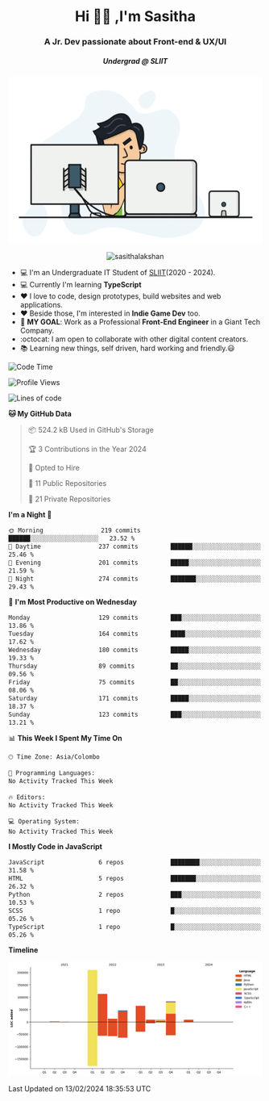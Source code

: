 
<h1 align="center">Hi 🙋‍♂️ ,I'm Sasitha</h1>
<h3 align="center">A Jr. Dev passionate about Front-end & UX/UI</h3>

<i><h5 align="center">Undergrad @ SLIIT</h5></i>

<p align="center">
  <img width="540" height="330" src="https://github.com/SasithaLakshan/SasithaLakshan/blob/main/dev.gif">
</p>
<p align="center"> <img src="https://komarev.com/ghpvc/?username=sasithalakshan&label=Profile%20views&color=0e75b6&style=flat" alt="sasithalakshan" /> </p>

- :computer: I'm an Undergraduate IT Student of [SLIIT](https://www.sliit.lk)(2020 - 2024).
- :computer: Currently I'm learning <b>TypeScript</b>
- :heart: I love to code, design prototypes, build websites and web applications.
- :heart: Beside those, I'm interested in **Indie Game Dev** too.
- :electric_plug: **MY GOAL**: Work as a Professional **Front-End Engineer** in a Giant Tech Company.
- :octocat: I am open to collaborate with other digital content creators.
- :books: Learning new things, self driven, hard working and friendly.:smiley:
  
<!-- <h3 align="left">Tech Stack I'm Using</h3> -->

<!--START_SECTION:waka-->
![Code Time](http://img.shields.io/badge/Code%20Time-588%20hrs%2046%20mins-blue)

![Profile Views](http://img.shields.io/badge/Profile%20Views-0-blue)

![Lines of code](https://img.shields.io/badge/From%20Hello%20World%20I%27ve%20Written-557.1%20thousand%20lines%20of%20code-blue)

**🐱 My GitHub Data** 

> 📦 524.2 kB Used in GitHub's Storage 
 > 
> 🏆 3 Contributions in the Year 2024
 > 
> 💼 Opted to Hire
 > 
> 📜 11 Public Repositories 
 > 
> 🔑 21 Private Repositories 
 > 
**I'm a Night 🦉** 

```text
🌞 Morning                219 commits         ██████░░░░░░░░░░░░░░░░░░░   23.52 % 
🌆 Daytime                237 commits         ██████░░░░░░░░░░░░░░░░░░░   25.46 % 
🌃 Evening                201 commits         █████░░░░░░░░░░░░░░░░░░░░   21.59 % 
🌙 Night                  274 commits         ███████░░░░░░░░░░░░░░░░░░   29.43 % 
```
📅 **I'm Most Productive on Wednesday** 

```text
Monday                   129 commits         ███░░░░░░░░░░░░░░░░░░░░░░   13.86 % 
Tuesday                  164 commits         ████░░░░░░░░░░░░░░░░░░░░░   17.62 % 
Wednesday                180 commits         █████░░░░░░░░░░░░░░░░░░░░   19.33 % 
Thursday                 89 commits          ██░░░░░░░░░░░░░░░░░░░░░░░   09.56 % 
Friday                   75 commits          ██░░░░░░░░░░░░░░░░░░░░░░░   08.06 % 
Saturday                 171 commits         █████░░░░░░░░░░░░░░░░░░░░   18.37 % 
Sunday                   123 commits         ███░░░░░░░░░░░░░░░░░░░░░░   13.21 % 
```


📊 **This Week I Spent My Time On** 

```text
🕑︎ Time Zone: Asia/Colombo

💬 Programming Languages: 
No Activity Tracked This Week

🔥 Editors: 
No Activity Tracked This Week

💻 Operating System: 
No Activity Tracked This Week
```

**I Mostly Code in JavaScript** 

```text
JavaScript               6 repos             ████████░░░░░░░░░░░░░░░░░   31.58 % 
HTML                     5 repos             ███████░░░░░░░░░░░░░░░░░░   26.32 % 
Python                   2 repos             ███░░░░░░░░░░░░░░░░░░░░░░   10.53 % 
SCSS                     1 repo              █░░░░░░░░░░░░░░░░░░░░░░░░   05.26 % 
TypeScript               1 repo              █░░░░░░░░░░░░░░░░░░░░░░░░   05.26 % 
```



**Timeline**

![Lines of Code chart](https://raw.githubusercontent.com/SasithaLakshan/SasithaLakshan/main/assets/bar_graph.png)


 Last Updated on 13/02/2024 18:35:53 UTC
<!--END_SECTION:waka-->

